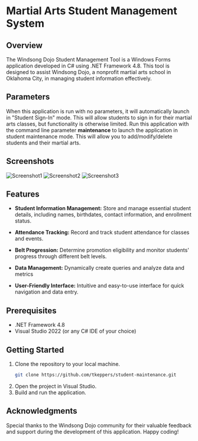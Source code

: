 # Martial Arts Student Management System

## Overview

The Windsong Dojo Student Management Tool is a Windows Forms application developed in C# using .NET Framework 4.8. This tool is designed to assist Windsong Dojo, a nonprofit martial arts school in Oklahoma City, in managing student information effectively.

## Parameters

When this application is run with no parameters, it will automatically launch in "Student Sign-In" mode. This will allow students to sign in for their martial arts classes, but functionality is otherwise limited.
Run this application with the command line parameter **maintenance** to launch the application in student maintenance mode. This will allow you to add/modify/delete students and their martial arts. 

## Screenshots
![Screenshot1](https://github.com/tkeppers/student-maintenance/assets/72893908/3581c517-a826-4ba5-844a-a3afe400d924)
![Screenshot2](https://github.com/tkeppers/student-maintenance/assets/72893908/8ec32441-fffe-4eae-a70d-483ac74d18d0)
![Screenshot3](https://github.com/tkeppers/student-maintenance/assets/72893908/64700d8f-8625-40b2-bd88-022c20f3b084)

## Features

- **Student Information Management:** Store and manage essential student details, including names, birthdates, contact information, and enrollment status.

- **Attendance Tracking:** Record and track student attendance for classes and events.

- **Belt Progression:** Determine promotion eligibility and monitor students' progress through different belt levels.
  
- **Data Management:** Dynamically create queries and analyze data and metrics

- **User-Friendly Interface:** Intuitive and easy-to-use interface for quick navigation and data entry.

## Prerequisites

- .NET Framework 4.8
- Visual Studio 2022 (or any C# IDE of your choice)

## Getting Started

1. Clone the repository to your local machine.
   ```bash
   git clone https://github.com/tkeppers/student-maintenance.git
2. Open the project in Visual Studio.
3. Build and run the application.

## Acknowledgments
Special thanks to the Windsong Dojo community for their valuable feedback and support during the development of this application.
Happy coding!

